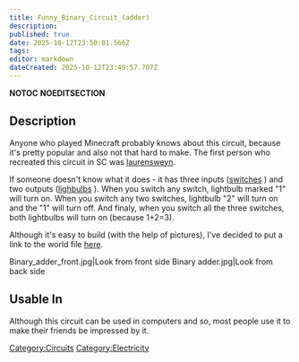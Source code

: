 ```yaml
---
title: Funny_Binary_Circuit_(adder)
description: 
published: true
date: 2025-10-12T23:50:01.566Z
tags: 
editor: markdown
dateCreated: 2025-10-12T23:49:57.707Z
---
```


__NOTOC__ __NOEDITSECTION__

## Description

Anyone who played Minecraft probably knows about this circuit, because
it's pretty popular and also not that hard to make. The first person who
recreated this circuit in SC was
[laurensweyn](http://m.youtube.com/user/laurensweyn).

If someone doesn't know what it does - it has three inputs
([switches](../Recipaedia/Electrics/Switch.md "wikilink") ) and two outputs
([lighbulbs](../Recipaedia/Electrics/Lightbulb.md "wikilink") ). When you switch any switch,
lightbulb marked "1" will turn on. When you switch any two switches,
lightbulb "2" will turn on and the "1" will turn off. And finaly, when
you switch all the three switches, both lightbulbs will turn on (because
1+2=3).

Although it's easy to build (with the help of pictures), I've decided to
put a link to the world file
[here](https://dl.dropboxusercontent.com/s/qor069sbduvx5n1/Binary%20adder.scworld?token_hash=AAEmq4pFhbZMw3OlQ0XOcOxET0behfzD-zAtYG8x8UvFDw&dl=1).

Binary_adder_front.jpg|Look from front side Binary adder.jpg|Look from
back side

## Usable In

Although this circuit can be used in computers and so, most people use
it to make their friends be impressed by it.

[Category:Circuits](Category:Circuits "wikilink")
[Category:Electricity](Category:Electricity "wikilink")